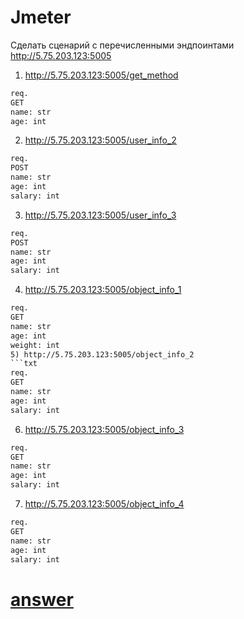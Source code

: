 # Jmeter  

Сделать сценарий с перечисленными эндпоинтами http://5.75.203.123:5005

1) http://5.75.203.123:5005/get_method
```txt
req.
GET
name: str
age: int
``` 

2) http://5.75.203.123:5005/user_info_2
```txt
req.
POST
name: str
age: int
salary: int
```
3) http://5.75.203.123:5005/user_info_3
```txt
req.
POST
name: str
age: int
salary: int
```
4) http://5.75.203.123:5005/object_info_1
```txt
req.
GET
name: str
age: int
weight: int
5) http://5.75.203.123:5005/object_info_2
```txt
req.
GET
name: str
age: int
salary: int
```
6) http://5.75.203.123:5005/object_info_3
```txt
req.
GET
name: str
age: int
salary: int
```
7) http://5.75.203.123:5005/object_info_4
```txt
req.
GET
name: str
age: int
salary: int
```
# [answer](https://github.com/angelina-yp/Jmeter/blob/main/Test%20Plan.jmx)
